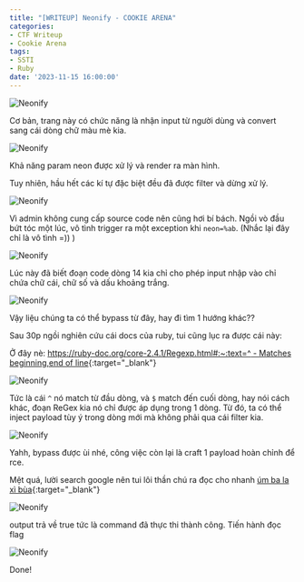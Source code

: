 ```yaml
---
title: "[WRITEUP] Neonify - COOKIE ARENA"
categories:
- CTF Writeup
- Cookie Arena
tags:
- SSTI
- Ruby
date: '2023-11-15 16:00:00'
---
```


![Neonify](/posts/Neonify-CookieArena/Untitled.png)

Cơ bản, trang này có chức năng là nhận input từ người dùng và convert sang cái dòng chữ màu mè kia. 

![Neonify](/posts/Neonify-CookieArena/Untitled%201.png)

Khả năng param neon được xử lý và render ra màn hình.

Tuy nhiên, hầu hết các kí tự đặc biệt đều đã được filter và dừng xử lý.

![Neonify](/posts/Neonify-CookieArena/Untitled%202.png)

Vì admin không cung cấp source code nên cũng hơi bí bách. Ngồi vò đầu bứt tóc một lúc, vô tình trigger ra một exception khi `neon=%ab`. (Nhắc lại đây chỉ là vô tình =)) )

![Neonify](/posts/Neonify-CookieArena/Untitled%203.png)

Lúc này đã biết đoạn code dòng 14 kia chỉ cho phép input nhập vào chỉ chứa chữ cái, chữ số và dấu khoảng trắng. 

![Neonify](/posts/Neonify-CookieArena/Untitled%204.png)

Vậy liệu chúng ta có thể bypass từ đây, hay đi tìm 1 hướng khác??

Sau 30p ngồi nghiên cứu cái docs của ruby, tui cũng lục ra được cái này:

Ở đây nè: [https://ruby-doc.org/core-2.4.1/Regexp.html#:~:text=^ - Matches beginning,end of line](https://ruby-doc.org/core-2.4.1/Regexp.html#:~:text=%5E%20%2D%20Matches%20beginning,end%20of%20line){:target="\_blank"}

![Neonify](/posts/Neonify-CookieArena/Untitled%205.png)

Tức là cái `^` nó match từ đầu dòng, và `$` match đến cuối dòng, hay nói cách khác, đoạn ReGex kia nó chỉ được áp dụng trong 1 dòng. Từ đó, ta có thể inject payload tùy ý trong dòng mới mà không phải qua cái filter kia.

![Neonify](/posts/Neonify-CookieArena/Untitled%206.png)

Yahh, bypass được ùi nhé, công việc còn lại là craft 1 payload hoàn chỉnh để rce.

Mệt quá, lười search google nên tui lôi thần chú ra đọc cho nhanh [úm ba la xì bùa](https://book.hacktricks.xyz/pentesting-web/ssti-server-side-template-injection#erb-ruby){:target="\_blank"}

![Neonify](/posts/Neonify-CookieArena/Untitled%207.png)

output trả về true tức là command đã thực thi thành công. Tiến hành đọc flag

![Neonify](/posts/Neonify-CookieArena/Untitled%208.png)

Done!
